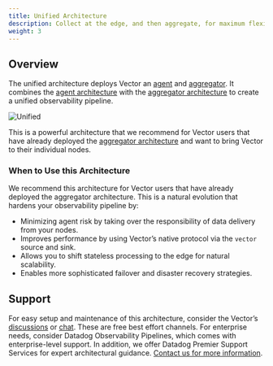 ```yaml
---
title: Unified Architecture
description: Collect at the edge, and then aggregate, for maximum flexibility.
weight: 3
---
```


## Overview

The unified architecture deploys Vector an [agent](/docs/setup/going-to-prod/architecting/) and [aggregator](/docs/setup/going-to-prod/architecting/). It combines the [agent architecture](/docs/setup/going-to-prod/arch/agent/) with the [aggregator architecture](/docs/setup/going-to-prod/arch/aggregator/) to create a unified observability pipeline.

![Unified](/img/going-to-prod/unified.png)

This is a powerful architecture that we recommend for Vector users that have already deployed the [aggregator architecture](/docs/setup/going-to-prod/arch/aggregator/) and want to bring Vector to their individual nodes.

### When to Use this Architecture

We recommend this architecture for Vector users that have already deployed the aggregator architecture. This is a natural evolution that hardens your observability pipeline by:

- Minimizing agent risk by taking over the responsibility of data delivery from your nodes.
- Improves performance by using Vector’s native protocol via the `vector` source and sink.
- Allows you to shift stateless processing to the edge for natural scalability.
- Enables more sophisticated failover and disaster recovery strategies.

## Support

For easy setup and maintenance of this architecture, consider the Vector’s [discussions](https://discussions.vector.dev) or [chat](https://chat.vector.dev). These are free best effort channels. For enterprise needs, consider Datadog Observability Pipelines, which comes with enterprise-level support. In addition, we offer Datadog Premier Support Services for expert architectural guidance. [Contact us for more information](https://www.datadoghq.com/about/contact/).
